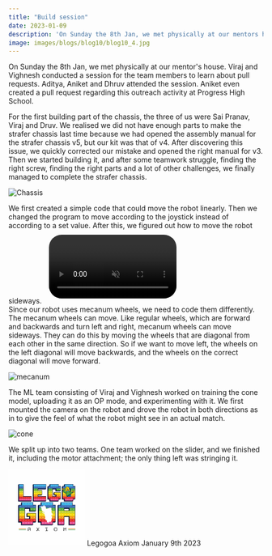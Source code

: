 ```yaml
---
title: "Build session"
date: 2023-01-09
description: 'On Sunday the 8th Jan, we met physically at our mentors house. Viraj and Vighnesh conducted a session for the team members to learn about pull requests. Aditya, Aniket and Dhruv attended the session. Aniket even created a pull request regarding this outreach activity at Progress High School.'
image: images/blogs/blog10/blog10_4.jpg
---
```

On Sunday the 8th Jan, we met physically at our mentor's house. Viraj and Vighnesh conducted a session for the team members to learn about pull requests. Aditya, Aniket and Dhruv attended the session. Aniket even created a pull request regarding this outreach activity at Progress High School.

For the first building part of the chassis, the three of us were Sai Pranav, Viraj and Druv. We realised we did not have enough parts to make the strafer chassis last time because we had opened the assembly manual for the strafer chassis v5, but our kit was that of v4. After discovering this issue, we quickly corrected our mistake and opened the right manual for v3. Then we started building it, and after some teamwork struggle, finding the right screw, finding the right parts and a lot of other challenges, we finally managed to complete the strafer chassis. 

![Chassis](/images/blogs/blog10/blog10_4.jpg)

We first created a simple code that could move the robot linearly. Then we changed the program to move according to the joystick instead of according to a set value. After this, we figured out how to move the robot sideways.
<video style="padding: 10px;
            border-radius: 35px;
            width: 50% ;
            overflow: hidden;" muted>
            <source src="/images/blogs/blog10/blog10_3.mp4" type="video/mp4">
            Your browser does not support the video tag.
        </video>
 <br>
Since our robot uses mecanum wheels, we need to code them differently. The mecanum wheels can move. Like regular wheels, which are forward and backwards and turn left and right, mecanum wheels can move sideways. They can do this by moving the wheels that are diagonal from each other in the same direction. So if we want to move left, the wheels on the left diagonal will move backwards, and the wheels on the correct diagonal will move forward.

![mecanum](/images/blogs/blog10/blog10_2.jpg)

The ML team consisting of Viraj and Vighnesh worked on training the cone model, uploading it as an OP mode, and experimenting with it.
We first mounted the camera on the robot and drove the robot in both directions as in to give the feel of what the robot might see in an actual match.

![cone](/images/blogs/blog10/blog10_1.png)

We split up into two teams. One team worked on the slider, and we finished it, including the motor attachment; the only thing left was stringing it.


<div class="author">
<img width="30%" class="author-image" src="/images/logo.png"/>
  <span class="author-name">Legogoa Axiom</span>
  <span class="author-divider"></span>
  <span class="author-date">January 9th 2023</span>
</div>
